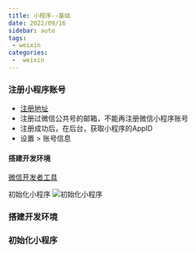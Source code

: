 ```yaml
---
title: 小程序--基础
date: 2022/09/16
sidebar: auto
tags:
 - weixin
categories:
 -  weixin
---
```


### 注册小程序账号

+ [注册地址](https://mp.weixin.qq.com/wxopen/waregister?action=step1)
+ 注册过微信公共号的邮箱，不能再注册微信小程序账号
+ 注册成功后，在后台，获取小程序的AppID
 + 设置 > 账号信息

#### 搭建开发环境

[微信开发者工具](https://developers.weixin.qq.com/miniprogram/dev/devtools/download.html)

初始化小程序
<img :src="$withBase('/images/weixin/start.jpg')" alt="初始化小程序">

### 搭建开发环境

### 初始化小程序
